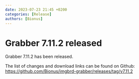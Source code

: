 ```yaml
---
date: 2023-07-23 21:45 +0200
categories: [Release]
authors: [Bionus]
---
```



# Grabber 7.11.2 released

Grabber 7.11.2 has been released.

The list of changes and download links can be found on Github:  
<https://github.com/Bionus/imgbrd-grabber/releases/tag/v7.11.2>